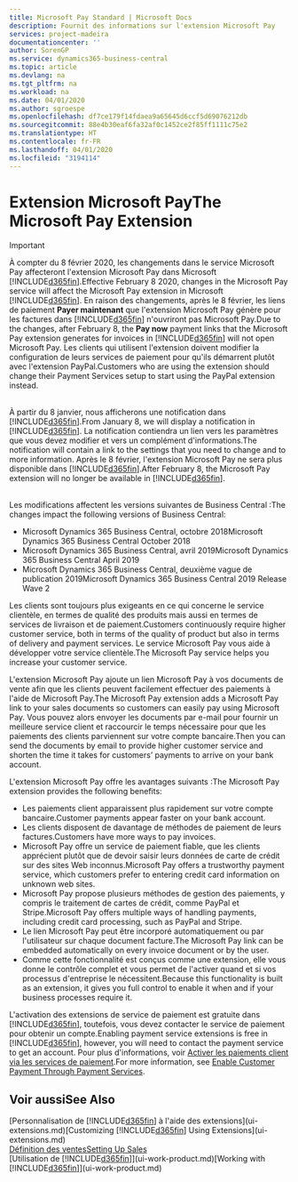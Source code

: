 ```yaml
---
title: Microsoft Pay Standard | Microsoft Docs
description: Fournit des informations sur l'extension Microsoft Pay
services: project-madeira
documentationcenter: ''
author: SorenGP
ms.service: dynamics365-business-central
ms.topic: article
ms.devlang: na
ms.tgt_pltfrm: na
ms.workload: na
ms.date: 04/01/2020
ms.author: sgroespe
ms.openlocfilehash: df7ce179f14fdaea9a65645d6ccf5d69076212db
ms.sourcegitcommit: 88e4b30eaf6fa32af0c1452ce2f85ff1111c75e2
ms.translationtype: HT
ms.contentlocale: fr-FR
ms.lasthandoff: 04/01/2020
ms.locfileid: "3194114"
---
```

# <a name="the-microsoft-pay-extension"></a><span data-ttu-id="faadd-103">Extension Microsoft Pay</span><span class="sxs-lookup"><span data-stu-id="faadd-103">The Microsoft Pay Extension</span></span>

> [!IMPORTANT]
> <span data-ttu-id="faadd-104">À compter du 8 février 2020, les changements dans le service Microsoft Pay affecteront l'extension Microsoft Pay dans Microsoft [!INCLUDE[d365fin](includes/d365fin_long_md.md)].</span><span class="sxs-lookup"><span data-stu-id="faadd-104">Effective February 8 2020, changes in the Microsoft Pay service will affect the Microsoft Pay extension in Microsoft [!INCLUDE[d365fin](includes/d365fin_long_md.md)].</span></span> <span data-ttu-id="faadd-105">En raison des changements, après le 8 février, les liens de paiement **Payer maintenant** que l'extension Microsoft Pay génère pour les factures dans [!INCLUDE[d365fin](includes/d365fin_md.md)] n'ouvriront pas Microsoft Pay.</span><span class="sxs-lookup"><span data-stu-id="faadd-105">Due to the changes, after February 8, the **Pay now** payment links that the Microsoft Pay extension generates for invoices in [!INCLUDE[d365fin](includes/d365fin_md.md)] will not open Microsoft Pay.</span></span> <span data-ttu-id="faadd-106">Les clients qui utilisent l'extension doivent modifier la configuration de leurs services de paiement pour qu'ils démarrent plutôt avec l'extension PayPal.</span><span class="sxs-lookup"><span data-stu-id="faadd-106">Customers who are using the extension should change their Payment Services setup to start using the PayPal extension instead.</span></span><br /></br>
>
> <span data-ttu-id="faadd-107">À partir du 8 janvier, nous afficherons une notification dans [!INCLUDE[d365fin](includes/d365fin_md.md)].</span><span class="sxs-lookup"><span data-stu-id="faadd-107">From January 8, we will display a notification in [!INCLUDE[d365fin](includes/d365fin_md.md)].</span></span> <span data-ttu-id="faadd-108">La notification contiendra un lien vers les paramètres que vous devez modifier et vers un complément d'informations.</span><span class="sxs-lookup"><span data-stu-id="faadd-108">The notification will contain a link to the settings that you need to change and to more information.</span></span> <span data-ttu-id="faadd-109">Après le 8 février, l'extension Microsoft Pay ne sera plus disponible dans [!INCLUDE[d365fin](includes/d365fin_md.md)].</span><span class="sxs-lookup"><span data-stu-id="faadd-109">After February 8, the Microsoft Pay extension will no longer be available in [!INCLUDE[d365fin](includes/d365fin_md.md)].</span></span><br /></br>
>
> <span data-ttu-id="faadd-110">Les modifications affectent les versions suivantes de Business Central :</span><span class="sxs-lookup"><span data-stu-id="faadd-110">The changes impact the following versions of Business Central:</span></span>
> - <span data-ttu-id="faadd-111">Microsoft Dynamics 365 Business Central, octobre 2018</span><span class="sxs-lookup"><span data-stu-id="faadd-111">Microsoft Dynamics 365 Business Central October 2018</span></span>
> - <span data-ttu-id="faadd-112">Microsoft Dynamics 365 Business Central, avril 2019</span><span class="sxs-lookup"><span data-stu-id="faadd-112">Microsoft Dynamics 365 Business Central April 2019</span></span>
> - <span data-ttu-id="faadd-113">Microsoft Dynamics 365 Business Central, deuxième vague de publication 2019</span><span class="sxs-lookup"><span data-stu-id="faadd-113">Microsoft Dynamics 365 Business Central 2019 Release Wave 2</span></span>

<span data-ttu-id="faadd-114">Les clients sont toujours plus exigeants en ce qui concerne le service clientèle, en termes de qualité des produits mais aussi en termes de services de livraison et de paiement.</span><span class="sxs-lookup"><span data-stu-id="faadd-114">Customers continuously require higher customer service, both in terms of the quality of product but also in terms of delivery and payment services.</span></span> <span data-ttu-id="faadd-115">Le service Microsoft Pay vous aide à développer votre service clientèle.</span><span class="sxs-lookup"><span data-stu-id="faadd-115">The Microsoft Pay service helps you increase your customer service.</span></span>

<span data-ttu-id="faadd-116">L'extension Microsoft Pay ajoute un lien Microsoft Pay à vos documents de vente afin que les clients peuvent facilement effectuer des paiements à l'aide de Microsoft Pay.</span><span class="sxs-lookup"><span data-stu-id="faadd-116">The Microsoft Pay extension adds a Microsoft Pay link to your sales documents so customers can easily pay using Microsoft Pay.</span></span> <span data-ttu-id="faadd-117">Vous pouvez alors envoyer les documents par e-mail pour fournir un meilleure service client et raccourcir le temps nécessaire pour que les paiements des clients parviennent sur votre compte bancaire.</span><span class="sxs-lookup"><span data-stu-id="faadd-117">Then you can send the documents by email to provide higher customer service and shorten the time it takes for customers’ payments to arrive on your bank account.</span></span>

<span data-ttu-id="faadd-118">L'extension Microsoft Pay offre les avantages suivants :</span><span class="sxs-lookup"><span data-stu-id="faadd-118">The Microsoft Pay extension provides the following benefits:</span></span>
- <span data-ttu-id="faadd-119">Les paiements client apparaissent plus rapidement sur votre compte bancaire.</span><span class="sxs-lookup"><span data-stu-id="faadd-119">Customer payments appear faster on your bank account.</span></span>
- <span data-ttu-id="faadd-120">Les clients disposent de davantage de méthodes de paiement de leurs factures.</span><span class="sxs-lookup"><span data-stu-id="faadd-120">Customers have more ways to pay invoices.</span></span>
- <span data-ttu-id="faadd-121">Microsoft Pay offre un service de paiement fiable, que les clients apprécient plutôt que de devoir saisir leurs données de carte de crédit sur des sites Web inconnus.</span><span class="sxs-lookup"><span data-stu-id="faadd-121">Microsoft Pay offers a trustworthy payment service, which customers prefer to entering credit card information on unknown web sites.</span></span>
- <span data-ttu-id="faadd-122">Microsoft Pay propose plusieurs méthodes de gestion des paiements, y compris le traitement de cartes de crédit, comme PayPal et Stripe.</span><span class="sxs-lookup"><span data-stu-id="faadd-122">Microsoft Pay offers multiple ways of handling payments, including credit card processing, such as PayPal and Stripe.</span></span>
- <span data-ttu-id="faadd-123">Le lien Microsoft Pay peut être incorporé automatiquement ou par l'utilisateur sur chaque document facture.</span><span class="sxs-lookup"><span data-stu-id="faadd-123">The Microsoft Pay link can be embedded automatically on every invoice document or by the user.</span></span>
- <span data-ttu-id="faadd-124">Comme cette fonctionnalité est conçus comme une extension, elle vous donne le contrôle complet et vous permet de l'activer quand et si vos processus d'entreprise le nécessitent.</span><span class="sxs-lookup"><span data-stu-id="faadd-124">Because this functionality is built as an extension, it gives you full control to enable it when and if your business processes require it.</span></span>

<span data-ttu-id="faadd-125">L'activation des extensions de service de paiement est gratuite dans [!INCLUDE[d365fin](includes/d365fin_md.md)], toutefois, vous devez contacter le service de paiement pour obtenir un compte.</span><span class="sxs-lookup"><span data-stu-id="faadd-125">Enabling payment service extensions is free in [!INCLUDE[d365fin](includes/d365fin_md.md)], however, you will need to contact the payment service to get an account.</span></span> <span data-ttu-id="faadd-126">Pour plus d'informations, voir [Activer les paiements client via les services de paiement](sales-how-enable-payment-service-extensions.md).</span><span class="sxs-lookup"><span data-stu-id="faadd-126">For more information, see [Enable Customer Payment Through Payment Services](sales-how-enable-payment-service-extensions.md).</span></span>

## <a name="see-also"></a><span data-ttu-id="faadd-127">Voir aussi</span><span class="sxs-lookup"><span data-stu-id="faadd-127">See Also</span></span>
<span data-ttu-id="faadd-128">[Personnalisation de [!INCLUDE[d365fin](includes/d365fin_md.md)] à l'aide des extensions](ui-extensions.md)</span><span class="sxs-lookup"><span data-stu-id="faadd-128">[Customizing [!INCLUDE[d365fin](includes/d365fin_md.md)] Using Extensions](ui-extensions.md)</span></span>  
[<span data-ttu-id="faadd-129">Définition des ventes</span><span class="sxs-lookup"><span data-stu-id="faadd-129">Setting Up Sales</span></span>](sales-setup-sales.md)  
<span data-ttu-id="faadd-130">[Utilisation de [!INCLUDE[d365fin](includes/d365fin_md.md)]](ui-work-product.md)</span><span class="sxs-lookup"><span data-stu-id="faadd-130">[Working with [!INCLUDE[d365fin](includes/d365fin_md.md)]](ui-work-product.md)</span></span>
